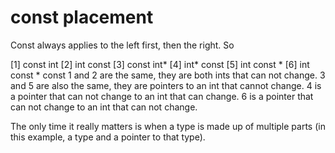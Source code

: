 # const placement

Const always applies to the left first, then the right. So

[1] const int
[2] int const
[3] const int*
[4] int* const
[5] int const *
[6] int const * const
1 and 2 are the same, they are both ints that can not change. 3 and 5 are also the same, they are pointers to an int that cannot change. 4 is a pointer that can not change to an int that can change. 6 is a pointer that can not change to an int that can not change.

The only time it really matters is when a type is made up of multiple parts (in this example, a type and a pointer to that type).
